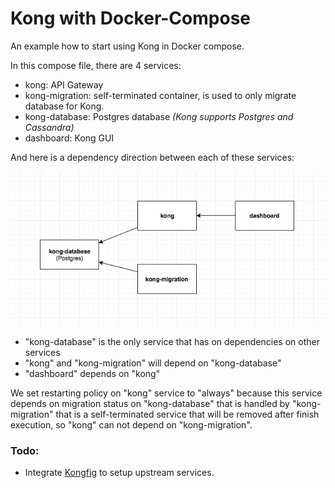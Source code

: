 # Kong with Docker-Compose

An example how to start using Kong in Docker compose.

In this compose file, there are 4 services:
- kong: API Gateway
- kong-migration: self-terminated container, is used to only migrate database for Kong.
- kong-database: Postgres database *(Kong supports Postgres and Cassandra)*
- dashboard: Kong GUI

And here is a dependency direction between each of these services:

<a href="./dependency-direction.png" target="_blank">  
  <img src="./dependency-direction.png" width="550">
</a>


- "kong-database" is the only service that has on dependencies on other services
- "kong" and "kong-migration" will depend on "kong-database"
- "dashboard" depends on "kong"

We set restarting policy on "kong" service to "always" because this service depends on migration status on "kong-database" that is handled by "kong-migration" that is a self-terminated service that will be removed after finish execution, so "kong" can not depend on "kong-migration".

### Todo:
- Integrate [Kongfig](https://github.com/mybuilder/kongfig) to setup upstream services.